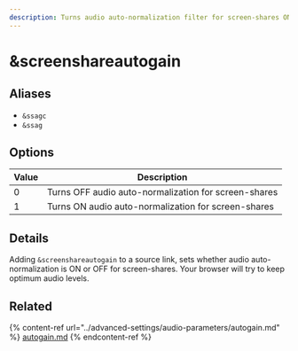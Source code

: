 ```yaml
---
description: Turns audio auto-normalization filter for screen-shares ON or OFF
---
```


# \&screenshareautogain

## Aliases

* `&ssagc`
* `&ssag`

## Options

| Value | Description                                          |
| ----- | ---------------------------------------------------- |
| 0     | Turns OFF audio auto-normalization for screen-shares |
| 1     | Turns ON audio auto-normalization for screen-shares  |

## Details

Adding `&screenshareautogain` to a source link, sets whether audio auto-normalization is ON or OFF for screen-shares. Your browser will try to keep optimum audio levels.

## Related

{% content-ref url="../advanced-settings/audio-parameters/autogain.md" %}
[autogain.md](../advanced-settings/audio-parameters/autogain.md)
{% endcontent-ref %}
